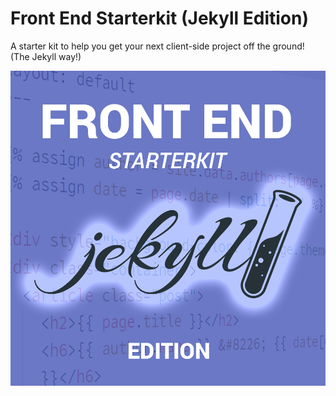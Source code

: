 # Front End Starterkit (Jekyll Edition)

A starter kit to help you get your next client-side project off the ground! (The Jekyll way!)

<img src="src/assets/img/starterkit-logo.png" max-width=100%>

